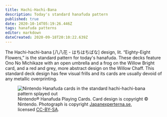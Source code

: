```yaml
---
title: Hachi-Hachi-Bana
description: Today's standard hanafuda pattern
published: true
date: 2020-10-14T05:19:26.446Z
tags: hanafuda patterns
editor: markdown
dateCreated: 2020-09-18T20:10:22.639Z
---
```


The Hachi-hachi-bana [八八花 - はちはちばな] design, lit. “Eighty-Eight Flowers,” is the standard pattern for today's hanafuda. These decks feature Ono No Michikaze with an open umbrella and a frog on the Willow Bright card, and a red and grey, more abstract design on the Willow Chaff. This standard deck design has few visual frills and its cards are usually devoid of any metallic overprinting.
<br/>
<figure>
<img src="https://upload.wikimedia.org/wikipedia/commons/thumb/b/b3/Hanafuda_b1.jpg/1920px-Hanafuda_b1.jpg" alt="Nintendo Hanafuda cards in the standard hachi-hachi-bana pattern splayed out"/>
  <figcaption>Nintendo&reg; Hanafuda Playing Cards.  Card design is copyright &copy; Nintendo. Photograph is copyright <a href="http://www.japanexperterna.se/" rel="nofollow">Japanexperterna.se</a>, licensed <a href="https://creativecommons.org/licenses/by-sa/3.0/">CC-BY-SA</a>.</figcaption>
</figure>